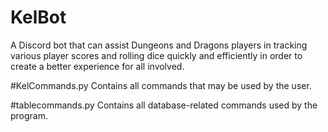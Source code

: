 # KelBot
A Discord bot that can assist Dungeons and Dragons players in tracking various player scores and rolling dice quickly and efficiently in order to create a better experience for all involved.

#KelCommands.py
Contains all commands that may be used by the user.

#tablecommands.py
Contains all database-related commands used by the program.
